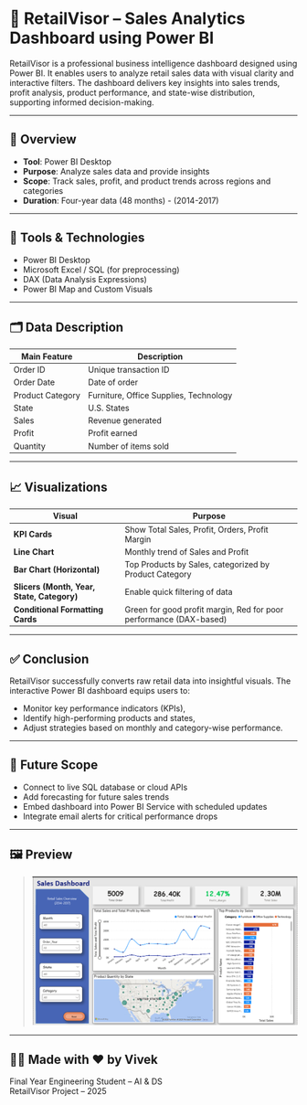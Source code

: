 # 🧠 RetailVisor – Sales Analytics Dashboard using Power BI

RetailVisor is a professional business intelligence dashboard designed using Power BI. It enables users to analyze retail sales data with visual clarity and interactive filters. The dashboard delivers key insights into sales trends, profit analysis, product performance, and state-wise distribution, supporting informed decision-making.

---

## 🚀 Overview

- **Tool**: Power BI Desktop  
- **Purpose**: Analyze sales data and provide insights  
- **Scope**: Track sales, profit, and product trends across regions and categories  
- **Duration**: Four-year data (48 months) - (2014-2017)

---

## 🔧 Tools & Technologies

- Power BI Desktop  
- Microsoft Excel / SQL (for preprocessing)  
- DAX (Data Analysis Expressions)  
- Power BI Map and Custom Visuals

---

## 🗂️ Data Description

| Main Feature     | Description                              |
|------------------|------------------------------------------|
| Order ID         | Unique transaction ID                    |
| Order Date       | Date of order                            |
| Product Category | Furniture, Office Supplies, Technology   |
| State            | U.S. States                              |
| Sales            | Revenue generated                        |
| Profit           | Profit earned                            |
| Quantity         | Number of items sold                     |

---

## 📈 Visualizations

| Visual                          | Purpose                                                                 |
|----------------------------------|-------------------------------------------------------------------------|
| **KPI Cards**                   | Show Total Sales, Profit, Orders, Profit Margin                         |
| **Line Chart**                 | Monthly trend of Sales and Profit                                       |
| **Bar Chart (Horizontal)**     | Top Products by Sales, categorized by Product Category                  |
| **Slicers (Month, Year, State, Category)** | Enable quick filtering of data                              |
| **Conditional Formatting Cards**| Green for good profit margin, Red for poor performance (DAX-based)     |

---

## ✅ Conclusion

RetailVisor successfully converts raw retail data into insightful visuals. The interactive Power BI dashboard equips users to:
- Monitor key performance indicators (KPIs),
- Identify high-performing products and states,
- Adjust strategies based on monthly and category-wise performance.

---

## 🔮 Future Scope

- Connect to live SQL database or cloud APIs  
- Add forecasting for future sales trends  
- Embed dashboard into Power BI Service with scheduled updates  
- Integrate email alerts for critical performance drops

---

## 🖼️ Preview

> ![Sales Dashboard Screenshot](./img1.png)

---

## 👨‍💻 Made with ❤️ by **Vivek** 
 
Final Year Engineering Student – AI & DS  
RetailVisor Project – 2025

